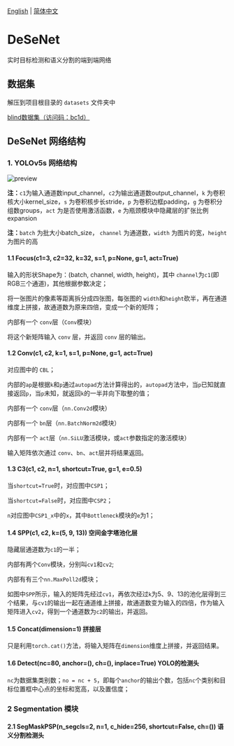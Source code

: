 [English](https://github.com/splwany/DeSeNet/blob/main/README.md)
|
[简体中文](https://github.com/splwany/DeSeNet/blob/main/README_zh-cn.md)

# DeSeNet
实时目标检测和语义分割的端到端网络

## 数据集

解压到项目根目录的 `datasets` 文件夹中

[blind数据集（访问码：bc1d）](https://cloud.189.cn/web/share?code=zi2iAzbUvequ)

## DeSeNet 网络结构

### 1. YOLOv5s 网络结构

![preview](https://pic1.zhimg.com/v2-15e53f82f68e62ce1ea9a565121e21f8_r.jpg)

**注：**`c1`为输入通道数input_channel，`c2`为输出通道数output_channel，`k` 为卷积核大小kernel_size，`s` 为卷积核步长stride，`p` 为卷积边框padding，`g` 为卷积分组数groups，`act` 为是否使用激活函数，`e` 为瓶颈模块中隐藏层的扩张比例expansion

**注：**`batch` 为批大小batch_size， `channel` 为通道数，`width` 为图片的宽，`height`为图片的高

#### 1.1 Focus(c1=3, c2=32, k=32, s=1, p=None, g=1, act=True)

输入的形状Shape为：(batch, channel, width, height)，其中 `channel`为`c1`(即RGB三个通道)，其他根据参数决定；

将一张图片的像素等距离拆分成四张图，每张图的 `width`和`height`砍半，再在通道维度上拼接，故通道数为原来四倍，变成一个新的矩阵；

内部有一个 `conv`层（`Conv`模块）

将这个新矩阵输入 `conv` 层，并返回 `conv` 层的输出。

#### 1.2 Conv(c1, c2, k=1, s=1, p=None, g=1, act=True)

对应图中的 `CBL`；

内部的`ap`是根据`k`和`p`通过`autopad`方法计算得出的，`autopad`方法中，当`p`已知就直接返回`p`，当`p`未知，就返回`k`的一半并向下取整的值；

内部有一个 `conv`层（`nn.Conv2d`模块）

内部有一个 `bn`层（`nn.BatchNorm2d`模块）

内部有一个 `act`层（`nn.SiLU`激活模块，或`act`参数指定的激活模块）

输入矩阵依次通过 `conv`、`bn`、`act`层并将结果返回。

#### 1.3 C3(c1, c2, n=1, shortcut=True, g=1, e=0.5)

当`shortcut=True`时，对应图中`CSP1`；

当`shortcut=False`时，对应图中`CSP2`；

`n`对应图中`CSP1_x`中的`x`，其中`Bottleneck`模块的`e`为1；

#### 1.4 SPP(c1, c2, k=(5, 9, 13)) 空间金字塔池化层

隐藏层通道数为`c1`的一半；

内部有两个`Conv`模块，分别叫`cv1`和`cv2`;

内部有有三个`nn.MaxPoll2d`模块；

如图中`SPP`所示，输入的矩阵先经过`cv1`，再依次经过`k`为5、9、13的池化层得到三个结果，与`cv1`的输出一起在通道维上拼接，故通道数变为输入的四倍，作为输入矩阵进入`cv2`，得到一个通道数为`c2`的输出，并返回。

#### 1.5 Concat(dimension=1) 拼接层

只是利用`torch.cat()`方法，将输入矩阵在`dimension`维度上拼接，并返回结果。

#### 1.6 Detect(nc=80, anchor=(), ch=(), inplace=True) YOLO的检测头

`nc`为数据集类别数；`no = nc + 5`，即每个`anchor`的输出个数，包括`nc`个类别和目标位置框中心点的坐标和宽高，以及置信度；

### 2 Segmentation 模块

#### 2.1 SegMaskPSP(n_segcls=2, n=1, c_hide=256, shortcut=False, ch=()) 语义分割检测头

